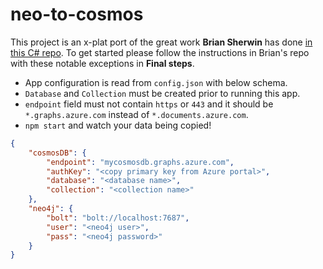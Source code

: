 # neo-to-cosmos
This project is an x-plat port of the great work **Brian Sherwin** has done [in this C# repo](https://github.com/bsherwin/neo2cosmos). To get started please follow the instructions in Brian's repo with these notable exceptions in **Final steps**.

- App configuration is read from `config.json` with below schema.
- `Database` and `Collection` must be created prior to running this app.
- `endpoint` field must not contain `https` or `443` and it should be `*.graphs.azure.com` instead of `*.documents.azure.com`.
- `npm start` and watch your data being copied!

```json
{
    "cosmosDB": {
        "endpoint": "mycosmosdb.graphs.azure.com",
        "authKey": "<copy primary key from Azure portal>",
        "database": "<database name>",
        "collection": "<collection name>"
    },
    "neo4j": {
        "bolt": "bolt://localhost:7687",
        "user": "<neo4j user>",
        "pass": "<neo4j password>"
    }
}
```
